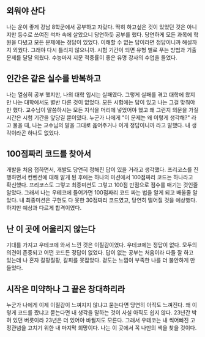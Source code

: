 ## 외워야 산다
나는 운이 좋게 강남 8학군에서 공부하고 자랐다. 딱히 하고싶은 것이 있었던 것은 아니지만 등수로 쓰여진 석차 속에 살았으니 당연하듯 공부를 했다. 당연하게 모든 과목에 학원을 다녔고 모든 문제에는 정답이 있었다. 이해할 수 없는 답이라면 정답이니까 해설까지 외웠다. 그래야 다시 틀리지 않으니까. 시험 기간이 되면 유형 별로 푸는 방법과 기출 문제를 달달 외웠다. 수능마저 지문 적중률이 좋은 유명 강사의 수업을 들었다.

## 인간은 같은 실수를 반복하고
나는 열심히 공부 했지만, 나의 대학 입시는 실패였다. 그렇게 실패를 겪고 대학에 왔지만 나는 대학에서도 별반 다른 것이 없었다. 모든 시험에는 답이 있고 나는 그걸 맞춰야만 했다. 교수님이 말씀하시는 모든 지식을 머리에 넣었어야 했고 왜 그런지 의문을 가질 시간은 시험 기간을 앞당길 뿐이였다. 누군가 나에게 "이 문제는 왜 이렇게 생각해?" 라고 물을 때, 나는 교수님의 말을 그대로 읊어주거나 이게 정답이니까 라고 말했다. 내 생각이라곤 하나도 없었다.

## 100점짜리 코드를 찾아서
개발을 처음 접하면서, 개발도 당연히 정해진 답이 있을 거라고 생각했다. 프리코스를 진행하면서 컨벤션에 대해 알게 된 후에는 하나의 미션에서 100점짜리 코드는 하나라고 확신했다. 프리코스도 그렇고 최종미션도 그렇고 100점 만점으로 점수를 매기는 것인줄 알았다. 그래서 나는 우테코에 들어가면 100점짜리 코드 짜는 법을 알게 되고 배울줄 알았다. 내 최종미션은 구현도 다 못한 30점짜리 코드였고, 당연히 떨어질 것을 예상했다. 하지만 예상과 다르게 합격이였다.

## 난 이 곳에 어울리지 않는다
기대를 가지고 우테코에 와서 느낀 것은 이질감이였다. 우테코에는 정답이 없다. 모두의 의견이 존중되고 어떤 코드든 정답이 없었다. 답이 없는 공부는 처음이라 다들 잘 하고 있는데 나 혼자 갈팡질팡, 갈피를 못잡았다. 겉도는 느낌이 부족한 나를 더 불안하게 만들었다.

## 시작은 미약하나 그 끝은 창대하리라
누군가 나에게 이제 이질감이 느껴지지 않냐고 묻는다면 당연히 아직도 느껴진다. 왜 이렇게 코드를 짰냐고 묻는다면 내 생각을 말하는 것이 사실 아직도 쉽지 않다. 23년간 박혀 있던 버릇이라 23년은 더 있어야 바뀔지도 모른다. 그래서 우테코는 내 썩어빠진 고정관념을 고치기 위한 내 마지막 희망이다. 나는 이 곳에서 꼭 나만의 색을 찾을 것이다.
